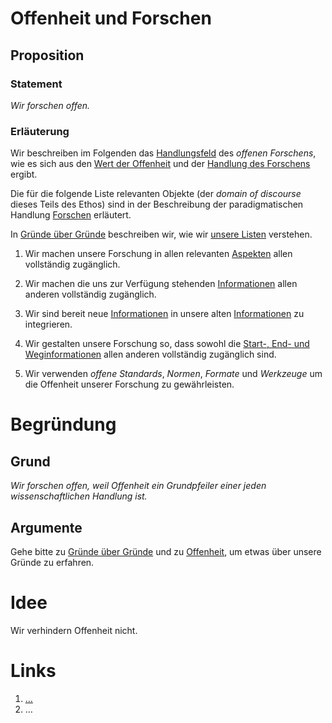 <!---
   NAME - The NAME of this project is:
ethos

  FILE - The FILENAME of the current file is:
/v4a1.md

  CREATION - This project was CREATED on:
2017-01-28-16:15:00 UTC

  MODIFICATION - This project was last MODIFIED on:
2017-01-28-16:15:00 UTC

  VERSION - The current VERSION of this project is:
<git-commit-hash>-2017-01-28-16:15:00 UTC

  CREATOR(S) - This project was CREATED by:
Michael Czechowski, Martin Maga

  CONTACT - You can CONTACT the creator(s) or developer(s) of this project at:
E-Mail: mail@martinmaga.de

  COPYRIGHT - The COPYRIGHT holder of this project is:
COPYRIGHT (c) 2016 Martin Maga

  LICENSE - This project is LICENSED under the following license:
Martin Maga 2016 CC BY-SA 4.0 https://creativecommons.org

  SUBFILE – This is a SUBFILE! For more INFORMATION on this project go to:
/README.md
--->

# Offenheit und Forschen
## Proposition
### Statement
*Wir forschen offen.*

### Erläuterung
Wir beschreiben im Folgenden das [Handlungsfeld](../synopsis/overview.md) des *offenen Forschens*, wie es sich aus den [Wert der Offenheit](../values/v4_openness.md) und der [Handlung des Forschens](../actions/a1_research.md) ergibt.

Die für die folgende Liste relevanten Objekte (der *domain of discourse* dieses Teils des Ethos) sind in der Beschreibung der paradigmatischen Handlung [Forschen](../actions/a1_research.md) erläutert.  

In [Gründe über Gründe](../synopsis/reasons.md) beschreiben wir, wie wir [unsere Listen](../synopsis/reasons.md) verstehen.

1. Wir machen unsere Forschung in allen relevanten [Aspekten](../contents/actions/a1_research.md) allen vollständig zugänglich.

2. Wir machen die uns zur Verfügung stehenden [Informationen](../contents/actions/a1_research.md) allen anderen vollständig zugänglich.

3. Wir sind bereit neue [Informationen](../contents/actions/a1_research.md) in unsere alten [Informationen](../contents/actions/a1_research.md) zu integrieren.

4. Wir gestalten unsere Forschung so, dass sowohl die [Start-, End- und Weginformationen](../contents/actions/a1_research.md) allen anderen vollständig zugänglich sind.

5. Wir verwenden *offene Standards*, *Normen*, *Formate* und *Werkzeuge* um die Offenheit unserer Forschung zu gewährleisten.

# Begründung
## Grund
*Wir forschen offen, weil Offenheit ein Grundpfeiler einer jeden wissenschaftlichen Handlung ist.*

## Argumente
Gehe bitte zu [Gründe über Gründe](../contents/reasons/reasons.md) und zu [Offenheit](../contents/values/v4_openness.md), um etwas über unsere Gründe zu erfahren.

# Idee
Wir verhindern Offenheit nicht.

# Links
  1. […](…)
  2. …

